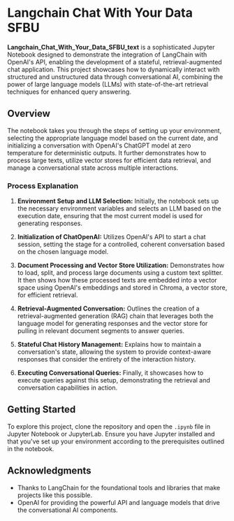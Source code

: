 # Langchain Chat With Your Data SFBU

**Langchain_Chat_With_Your_Data_SFBU_text** is a sophisticated Jupyter Notebook designed to demonstrate the integration of LangChain with OpenAI's API, enabling the development of a stateful, retrieval-augmented chat application. This project showcases how to dynamically interact with structured and unstructured data through conversational AI, combining the power of large language models (LLMs) with state-of-the-art retrieval techniques for enhanced query answering.

## Overview

The notebook takes you through the steps of setting up your environment, selecting the appropriate language model based on the current date, and initializing a conversation with OpenAI's ChatGPT model at zero temperature for deterministic outputs. It further demonstrates how to process large texts, utilize vector stores for efficient data retrieval, and manage a conversational state across multiple interactions.

### Process Explanation

1. **Environment Setup and LLM Selection:** Initially, the notebook sets up the necessary environment variables and selects an LLM based on the execution date, ensuring that the most current model is used for generating responses.

2. **Initialization of ChatOpenAI:** Utilizes OpenAI's API to start a chat session, setting the stage for a controlled, coherent conversation based on the chosen language model.

3. **Document Processing and Vector Store Utilization:** Demonstrates how to load, split, and process large documents using a custom text splitter. It then shows how these processed texts are embedded into a vector space using OpenAI's embeddings and stored in Chroma, a vector store, for efficient retrieval.

4. **Retrieval-Augmented Conversation:** Outlines the creation of a retrieval-augmented generation (RAG) chain that leverages both the language model for generating responses and the vector store for pulling in relevant document segments to answer queries.

5. **Stateful Chat History Management:** Explains how to maintain a conversation's state, allowing the system to provide context-aware responses that consider the entirety of the interaction history.

6. **Executing Conversational Queries:** Finally, it showcases how to execute queries against this setup, demonstrating the retrieval and conversation capabilities in action.

## Getting Started

To explore this project, clone the repository and open the `.ipynb` file in Jupyter Notebook or JupyterLab. Ensure you have Jupyter installed and that you've set up your environment according to the prerequisites outlined in the notebook.

## Acknowledgments

- Thanks to LangChain for the foundational tools and libraries that make projects like this possible.
- OpenAI for providing the powerful API and language models that drive the conversational AI components.
